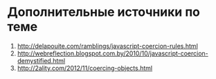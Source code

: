 # Дополнительные источники по теме

1. http://delapouite.com/ramblings/javascript-coercion-rules.html
2. http://webreflection.blogspot.com.by/2010/10/javascript-coercion-demystified.html
3. http://2ality.com/2012/11/coercing-objects.html



